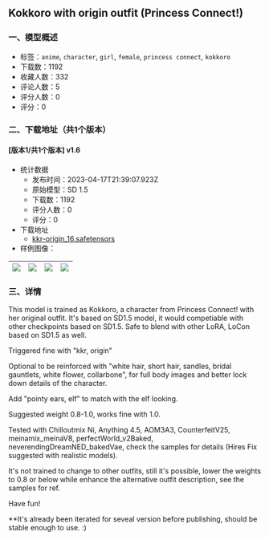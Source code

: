 ## Kokkoro with origin outfit (Princess Connect!) 
### 一、模型概述

- 标签：`anime`, `character`, `girl`, `female`, `princess connect`, `kokkoro`
- 下载数：1192
- 收藏人数：332
- 评论人数：5
- 评分人数：0
- 评分：0

### 二、下载地址（共1个版本）

#### [版本1/共1个版本] v1.6

- 统计数据
  - 发布时间：2023-04-17T21:39:07.923Z
  - 原始模型：SD 1.5
  - 下载数：1192
  - 评分人数：0
  - 评分：0
- 下载地址
  - [kkr-origin_16.safetensors](https://civitai.com/api/download/models/48462)
- 样例图像：

| <img src="https://image.civitai.com/xG1nkqKTMzGDvpLrqFT7WA/b16eea7e-5ca0-4adf-818a-3c9864120700/width=450/520440.jpeg" /> | <img src="https://image.civitai.com/xG1nkqKTMzGDvpLrqFT7WA/be1734d2-6baa-4f84-eb0e-8fa371043f00/width=450/520443.jpeg" /> | <img src="https://image.civitai.com/xG1nkqKTMzGDvpLrqFT7WA/68345dda-7627-4779-d505-0f1ac490b700/width=450/520421.jpeg" /> | <img src="https://image.civitai.com/xG1nkqKTMzGDvpLrqFT7WA/a719e8d6-49ab-41d0-49c9-d25fe1777b00/width=450/520422.jpeg" /> |
| ---- | ---- | ---- | ---- |


### 三、详情
<p>This model is trained as Kokkoro, a character from Princess Connect! with her original outfit. It's based on SD1.5 model, it would competiable with other checkpoints based on SD1.5. Safe to blend with other LoRA, LoCon based on SD1.5 as well.</p><p></p><p>Triggered fine with "kkr, origin"</p><p>Optional to be reinforced with "white hair, short hair, sandles, bridal gauntlets, white flower,  collarbone", for full body images and better lock down details of the character.</p><p>Add "pointy ears, elf" to match with the elf looking.</p><p></p><p>Suggested weight 0.8-1.0, works fine with 1.0.</p><p></p><p>Tested with Chilloutmix Ni, Anything 4.5, AOM3A3, CounterfeitV25, meinamix_meinaV8, perfectWorld_v2Baked, neverendingDreamNED_bakedVae, check the samples for details (Hires Fix suggested with realistic models).</p><p></p><p>It's not trained to change to other outfits, still it's possible, lower the weights to 0.8 or below while enhance the alternative outfit description, see the samples for ref.</p><p></p><p>Have fun!</p><p>**It's already been iterated for seveal version before publishing, should be stable enough to use. :)</p>